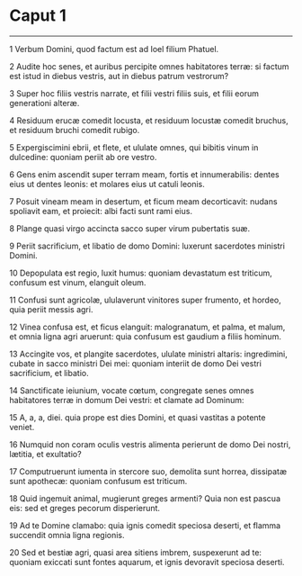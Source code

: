 # Caput 1

***

1 Verbum Domini, quod factum est ad Ioel filium Phatuel.

2 Audite hoc senes, et auribus percipite omnes habitatores terræ: si factum est istud in diebus vestris, aut in diebus patrum vestrorum?

3 Super hoc filiis vestris narrate, et filii vestri filiis suis, et filii eorum generationi alteræ.

4 Residuum erucæ comedit locusta, et residuum locustæ comedit bruchus, et residuum bruchi comedit rubigo.

5 Expergiscimini ebrii, et flete, et ululate omnes, qui bibitis vinum in dulcedine: quoniam periit ab ore vestro.

6 Gens enim ascendit super terram meam, fortis et innumerabilis: dentes eius ut dentes leonis: et molares eius ut catuli leonis.

7 Posuit vineam meam in desertum, et ficum meam decorticavit: nudans spoliavit eam, et proiecit: albi facti sunt rami eius.

8 Plange quasi virgo accincta sacco super virum pubertatis suæ.

9 Periit sacrificium, et libatio de domo Domini: luxerunt sacerdotes ministri Domini.

10 Depopulata est regio, luxit humus: quoniam devastatum est triticum, confusum est vinum, elanguit oleum.

11 Confusi sunt agricolæ, ululaverunt vinitores super frumento, et hordeo, quia periit messis agri.

12 Vinea confusa est, et ficus elanguit: malogranatum, et palma, et malum, et omnia ligna agri aruerunt: quia confusum est gaudium a filiis hominum.

13 Accingite vos, et plangite sacerdotes, ululate ministri altaris: ingredimini, cubate in sacco ministri Dei mei: quoniam interiit de domo Dei vestri sacrificium, et libatio.

14 Sanctificate ieiunium, vocate cœtum, congregate senes omnes habitatores terræ in domum Dei vestri: et clamate ad Dominum:

15 A, a, a, diei. quia prope est dies Domini, et quasi vastitas a potente veniet.

16 Numquid non coram oculis vestris alimenta perierunt de domo Dei nostri, lætitia, et exultatio?

17 Computruerunt iumenta in stercore suo, demolita sunt horrea, dissipatæ sunt apothecæ: quoniam confusum est triticum.

18 Quid ingemuit animal, mugierunt greges armenti? Quia non est pascua eis: sed et greges pecorum disperierunt.

19 Ad te Domine clamabo: quia ignis comedit speciosa deserti, et flamma succendit omnia ligna regionis.

20 Sed et bestiæ agri, quasi area sitiens imbrem, suspexerunt ad te: quoniam exiccati sunt fontes aquarum, et ignis devoravit speciosa deserti.

